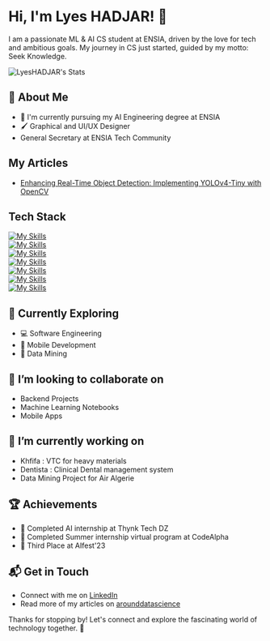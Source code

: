 # Hi, I'm Lyes HADJAR! 👋

I am a passionate ML & AI CS student at ENSIA, driven by the love for tech and ambitious goals. My journey in CS just started, guided by my motto: Seek Knowledge.

![LyesHADJAR's Stats](https://github-readme-stats.vercel.app/api?username=LyesHADJAR&theme=vue-dark&show_icons=true&hide_border=true&count_private=true&year=2024)

## 🚀 About Me

- 🔭 I'm currently pursuing my AI Engineering degree at ENSIA
- 🖌️ Graphical and UI/UX Designer
- General Secretary at ENSIA Tech Community

## My Articles

- [Enhancing Real-Time Object Detection: Implementing YOLOv4-Tiny with OpenCV](https://arounddatascience.com/blog/case-studies/enhancing-real-time-object-detection-implementing-yolov4-tiny-with-opencv/)

## Tech Stack

[![My Skills](https://skillicons.dev/icons?i=js,html,css,c,cpp,py,dart)](https://skillicons.dev)  
[![My Skills](https://skillicons.dev/icons?i=vscode,clion,anaconda,flutter)](https://skillicons.dev)  
[![My Skills](https://skillicons.dev/icons?i=figma,ps,ai)](https://skillicons.dev)  
[![My Skills](https://skillicons.dev/icons?i=git,github)](https://skillicons.dev)  
[![My Skills](https://skillicons.dev/icons?i=sklearn,tensorflow,opencv,pytorch)](https://skillicons.dev)  
[![My Skills](https://skillicons.dev/icons?i=linux)](https://skillicons.dev)  
[![My Skills](https://skillicons.dev/icons?i=obsidian)](https://skillicons.dev)

## 🌱 Currently Exploring

- 💻 Software Engineering
- 📱 Mobile Development
- 🤖 Data Mining

## 👯 I’m looking to collaborate on

- Backend Projects
- Machine Learning Notebooks
- Mobile Apps

## 🔭 I’m currently working on 

- Khfifa : VTC for heavy materials
- Dentista : Clinical Dental management system
- Data Mining Project for Air Algerie

## 🏆 Achievements

- 🌟 Completed AI internship at Thynk Tech DZ
- 🌟 Completed Summer internship virtual program at CodeAlpha
- 🌟 Third Place at AIfest'23

## 📬 Get in Touch

- Connect with me on [LinkedIn](https://www.linkedin.com/in/lyes-hadjar/)
- Read more of my articles on [arounddatascience](https://arounddatascience.com/)

Thanks for stopping by! Let's connect and explore the fascinating world of technology together. 🚀
